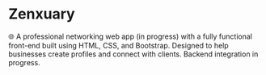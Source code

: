 # Zenxuary
🌐 A professional networking web app (in progress) with a fully functional front-end built using HTML, CSS, and Bootstrap. Designed to help businesses create profiles and connect with clients. Backend integration in progress.
